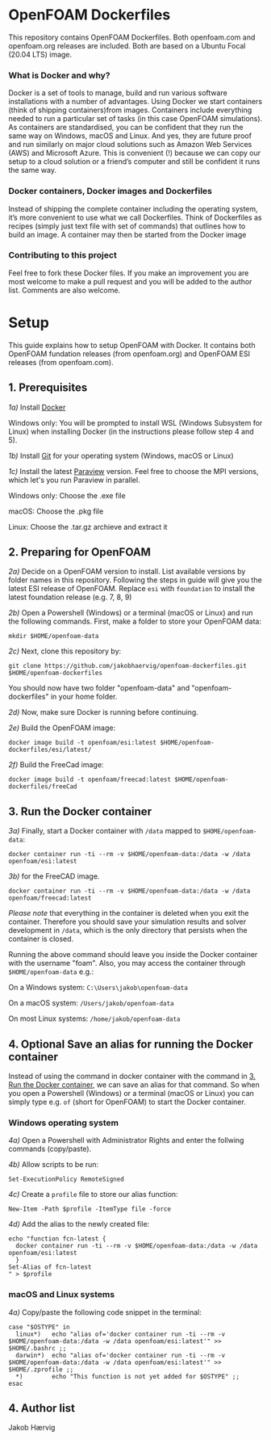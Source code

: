 # OpenFOAM Dockerfiles

This repository contains OpenFOAM Dockerfiles. Both openfoam.com and openfoam.org releases are included. Both are based on a Ubuntu Focal (20.04 LTS) image.

### What is Docker and why?

Docker is a set of tools to manage, build and run various software installations with a number of advantages. Using Docker we start containers (think of shipping containers)from images. Containers include everything needed to run a particular set of tasks (in this case OpenFOAM simulations). As containers are standardised, you can be confident that they run the same way on Windows, macOS and Linux. And yes, they are future proof and run similarly on major cloud solutions such as Amazon Web Services (AWS) and Microsoft Azure. This is convenient (!) because we can copy our setup to a cloud solution or a friend’s computer and still be confident it runs the same way.

### Docker containers, Docker images and Dockerfiles

Instead of shipping the complete container including the operating system, it’s more convenient to use what we call Dockerfiles. Think of Dockerfiles as recipes (simply just text file with set of commands) that outlines how to build an image. A container may then be started from the Docker image

### Contributing to this project

Feel free to fork these Docker files. If you make an improvement you are most welcome to make a pull request and you will be added to the author list. Comments are also welcome.

# Setup
This guide explains how to setup OpenFOAM with Docker. It contains both OpenFOAM fundation releases (from openfoam.org) and OpenFOAM ESI releases (from openfoam.com).

## 1. Prerequisites
*1a)* Install [Docker](https://www.docker.com/products/docker-desktop)

Windows only: You will be prompted to install WSL (Windows Subsystem for Linux) when installing Docker (in the instructions
please follow step 4 and 5).

*1b)* Install [Git](https://git-scm.com/downloads) for your operating system (Windows, macOS or Linux)

*1c)* Install the latest [Paraview](https://www.paraview.org/download/) version. Feel free to choose the MPI versions, which let's you run Paraview in parallel.

Windows only: Choose the .exe file

macOS: Choose the .pkg file

Linux: Choose the .tar.gz archieve and extract it

## 2. Preparing for OpenFOAM
*2a)* Decide on a OpenFOAM version to install. List available versions by folder names in this repository. Following the steps in guide will give you the latest ESI release of OpenFOAM. Replace ```esi``` with ```foundation``` to install the latest foundation release (e.g. 7, 8, 9)

*2b)* Open a Powershell (Windows) or a terminal (macOS or Linux) and run the following commands. First, make a folder to store your OpenFOAM data:

```shell
mkdir $HOME/openfoam-data
```

*2c)* Next, clone this repository by:

```shell
git clone https://github.com/jakobhaervig/openfoam-dockerfiles.git $HOME/openfoam-dockerfiles
```

You should now have two folder "openfoam-data" and "openfoam-dockerfiles" in your home folder.

*2d)* Now, make sure Docker is running before continuing.

*2e)* Build the OpenFOAM image:

```shell
docker image build -t openfoam/esi:latest $HOME/openfoam-dockerfiles/esi/latest/
```

*2f)* Build the FreeCad image:
```shell
docker image build -t openfoam/freecad:latest $HOME/openfoam-dockerfiles/freeCad
```

## 3. Run the Docker container

*3a)* Finally, start a Docker container with ``/data`` mapped to ``$HOME/openfoam-data``:

```shell
docker container run -ti --rm -v $HOME/openfoam-data:/data -w /data openfoam/esi:latest
```

*3b)* for the FreeCAD image.

```shell
docker container run -ti --rm -v $HOME/openfoam-data:/data -w /data openfoam/freecad:latest
```

*Please note* that everything in the container is deleted when you exit the container. Therefore you should save your simulation results and solver development in ``/data``, which is the only directory that persists when the container is closed.

Running the above command should leave you inside the Docker container with the username "foam". 
Also, you may access the container through ``$HOME/openfoam-data`` e.g.:

On a Windows system: ``C:\Users\jakob\openfoam-data``

On a macOS system: ``/Users/jakob/openfoam-data``

On most Linux systems: ``/home/jakob/openfoam-data``

## 4. Optional Save an alias for running the Docker container
Instead of using the command in docker container with the command in [3. Run the Docker container](#3-run-the-docker-container), we can save an alias for that command. So when you open a Powershell (Windows) or a terminal (macOS or Linux) you can simply type e.g. ```of``` (short for OpenFOAM) to start the Docker container.

### **Windows operating system**
*4a)* Open a Powershell with Administrator Rights and enter the follwing commands (copy/paste).

*4b)* Allow scripts to be run:
```shell
Set-ExecutionPolicy RemoteSigned
```

*4c)* Create a ```profile``` file to store our alias function:
```shell
New-Item -Path $profile -ItemType file -force
```

*4d)* Add the alias to the newly created file:
```shell
echo "function fcn-latest {
  docker container run -ti --rm -v $HOME/openfoam-data:/data -w /data openfoam/esi:latest
  }
Set-Alias of fcn-latest
" > $profile
```

### **macOS and Linux systems**
*4a)* 
Copy/paste the following code snippet in the terminal:
```shell
case "$OSTYPE" in
  linux*)   echo "alias of='docker container run -ti --rm -v $HOME/openfoam-data:/data -w /data openfoam/esi:latest'" >> $HOME/.bashrc ;;
  darwin*)  echo "alias of='docker container run -ti --rm -v $HOME/openfoam-data:/data -w /data openfoam/esi:latest'" >> $HOME/.zprofile ;;
  *)        echo "This function is not yet added for $OSTYPE" ;;
esac
```

## 4. Author list

Jakob Hærvig
